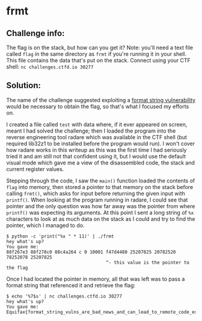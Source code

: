 frmt
====

## Challenge info:

The flag is on the stack, but how can you get it?
Note: you'll need a text file called `flag` in the same directory as `frmt` if you're running it in your shell. This file contains the data that's put on the stack.
Connect using your CTF shell: `nc challenges.ctfd.io 30277`

## Solution:

The name of the challenge suggested exploiting a [format string vulnerability](https://medium.com/@nikhilh20/format-string-exploit-ccefad8fd66b) would be necessary to obtain the flag, so that's what I focused my efforts on.

I created a file called `test` with data where, if it ever appeared on screen, meant I had solved the challenge; then I loaded the program into the reverse engineering tool radare which was available in the CTF shell (but required lib32z1 to be installed before the program would run). I won't cover how radare works in this writeup as this was the first time I had seriously tried it and am still not that confident using it, but I would use the default visual mode which gave me a view of the disassembled code, the stack and current register values.

Stepping through the code, I saw the `main()` function loaded the contents of `flag` into memory, then stored a pointer to that memory on the stack before calling `frmt()`, which asks for input before returning the given input with `printf()`. When looking at the program running in radare, I could see that pointer and the only question was how far away was the pointer from where `printf()` was expecting its arguments. At this point I sent a long string of `%x` characters to look at as much data on the stack as I could and try to find the pointer, which I managed to do.

```
$ python -c 'print("%x " * 11)' | ./frmt 
hey what's up?
You gave me:
88f267e3 88f278c0 88c4a264 c 0 10001 f47d4480 25207825 20782520 78252078 25207825
                                     ^- this value is the pointer to the flag
```
Once I had located the pointer in memory, all that was left was to pass a format string that referenced it and retrieve the flag:
```
$ echo '%7$s' | nc challenges.ctfd.io 30277
hey what's up?
You gave me:
Equifax{format_string_vulns_are_bad_news_and_can_lead_to_remote_code_execution_but_this_challenge_didnt_test_it_but_there_might_be_a_future_challenge_that_does_and_this_is_a_long_flag.probably_the_longest_of_any_of_the_other_challenges_in_this_ctf.good_job_4c05f22}
```
